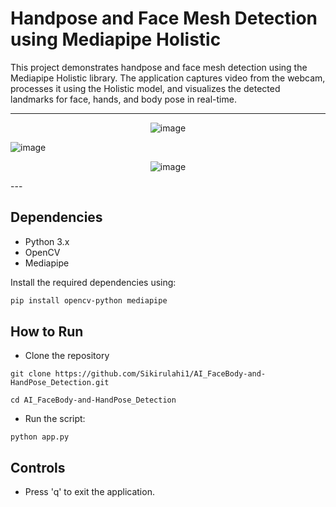 # Handpose and Face Mesh Detection using Mediapipe Holistic

This project demonstrates handpose and face mesh detection using the Mediapipe Holistic library. The application captures video from the webcam, processes it using the Holistic model, and visualizes the detected landmarks for face, hands, and body pose in real-time.

---
<center>
  
![image](https://github.com/Sikirulahi1/AI_FaceBody-and-HandPose_Detection/assets/104827680/9cddb6b9-7410-4bd9-9b1f-87f295742ce2)
</center>

![image](https://github.com/Sikirulahi1/AI_FaceBody-and-HandPose_Detection/assets/104827680/1d829107-de2c-44a9-b0a6-a40c0c4e1db3)


<center>
  
![image](https://github.com/Sikirulahi1/AI_FaceBody-and-HandPose_Detection/assets/104827680/9602a25b-a750-4ead-b356-f39ad5c63caa)
</center>
---

## Dependencies

- Python 3.x
- OpenCV
- Mediapipe

Install the required dependencies using:

```bash
pip install opencv-python mediapipe
```
## How to Run

- Clone the repository
``` 
git clone https://github.com/Sikirulahi1/AI_FaceBody-and-HandPose_Detection.git

cd AI_FaceBody-and-HandPose_Detection
```


- Run the script:
```
python app.py
```
## Controls
- Press 'q' to exit the application.


